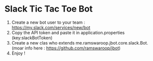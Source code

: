 # Slack Tic Tac Toe Bot

1. Create a new bot user to your team : https://my.slack.com/services/new/bot
3. Copy the API token and paste it in application.properties (key:slackBotToken)
4. Create a new clas who extends me.ramswaroop.jbot.core.slack.Bot. (moar info here : https://github.com/ramswaroop/jbot)
5. Enjoy !
